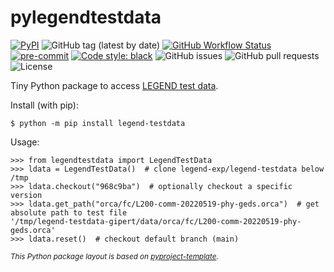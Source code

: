 # pylegendtestdata

[![PyPI](https://img.shields.io/pypi/v/legend-testdata?logo=pypi)](https://pypi.org/project/legend-testdata/)
![GitHub tag (latest by date)](https://img.shields.io/github/v/tag/legend-exp/pylegendtestdata?logo=git)
[![GitHub Workflow Status](https://img.shields.io/github/checks-status/legend-exp/pylegendtestdata/main?label=main%20branch&logo=github)](https://github.com/legend-exp/pylegendtestdata/actions)
[![pre-commit](https://img.shields.io/badge/pre--commit-enabled-brightgreen?logo=pre-commit&logoColor=white)](https://github.com/pre-commit/pre-commit)
[![Code style: black](https://img.shields.io/badge/code%20style-black-000000.svg)](https://github.com/psf/black)
![GitHub issues](https://img.shields.io/github/issues/legend-exp/pylegendtestdata?logo=github)
![GitHub pull requests](https://img.shields.io/github/issues-pr/legend-exp/pylegendtestdata?logo=github)
![License](https://img.shields.io/github/license/legend-exp/pylegendtestdata)

Tiny Python package to access [LEGEND test data](https://github.com/legend-exp/legend-testdata).

Install (with pip):
```console
$ python -m pip install legend-testdata
```

Usage:

```pycon
>>> from legendtestdata import LegendTestData
>>> ldata = LegendTestData()  # clone legend-exp/legend-testdata below /tmp
>>> ldata.checkout("968c9ba")  # optionally checkout a specific version
>>> ldata.get_path("orca/fc/L200-comm-20220519-phy-geds.orca")  # get absolute path to test file
'/tmp/legend-testdata-gipert/data/orca/fc/L200-comm-20220519-phy-geds.orca'
>>> ldata.reset()  # checkout default branch (main)
```

<sub>*This Python package layout is based on [pyproject-template](https://github.com/gipert/pyproject-template).*</sub>
